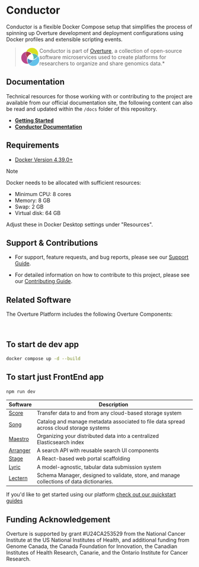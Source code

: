 # Conductor

Conductor is a flexible Docker Compose setup that simplifies the process of spinning up Overture development and deployment configurations using Docker profiles and extensible scripting events.

> <div>
> <img align="left" src="ov-logo.png" height="50"/>
> </div>
>
> Conductor is part of [Overture](https://www.overture.bio/), a collection of open-source software microservices used to create platforms for researchers to organize and share genomics data.\*

## Documentation

Technical resources for those working with or contributing to the project are available from our official documentation site, the following content can also be read and updated within the `/docs` folder of this repository.

- **[Getting Started](https://docs.overture.bio/guides/getting-started#overture-platform-quick-start)**
- **[Conductor Documentation](https://docs.overture.bio/docs/other-software/conductor/)**

## Requirements

- [Docker Version 4.39.0+](https://www.docker.com/products/docker-desktop/)

> [!NOTE]
> Docker needs to be allocated with sufficient resources:
>
> - Minimum CPU: 8 cores
> - Memory: 8 GB
> - Swap: 2 GB
> - Virtual disk: 64 GB
>
> Adjust these in Docker Desktop settings under "Resources".

## Support & Contributions

- For support, feature requests, and bug reports, please see our [Support Guide](https://docs.overture.bio/community/support).

- For detailed information on how to contribute to this project, please see our [Contributing Guide](https://docs.overture.bio/docs/contribution).

## Related Software

The Overture Platform includes the following Overture Components:

</br>

## To start de dev app
```bash
docker compose up -d --build
```

## To start just FrontEnd app
```bash
npm run dev 
```

| Software                                                | Description                                                                               |
| ------------------------------------------------------- | ----------------------------------------------------------------------------------------- |
| [Score](https://github.com/overture-stack/score/)       | Transfer data to and from any cloud-based storage system                                  |
| [Song](https://github.com/overture-stack/song/)         | Catalog and manage metadata associated to file data spread across cloud storage systems   |
| [Maestro](https://github.com/overture-stack/maestro/)   | Organizing your distributed data into a centralized Elasticsearch index                   |
| [Arranger](https://github.com/overture-stack/arranger/) | A search API with reusable search UI components                                           |
| [Stage](https://github.com/overture-stack/stage)        | A React-based web portal scaffolding                                                      |
| [Lyric](https://github.com/overture-stack/lyric)        | A model-agnostic, tabular data submission system                                          |
| [Lectern](https://github.com/overture-stack/lectern)    | Schema Manager, designed to validate, store, and manage collections of data dictionaries. |

If you'd like to get started using our platform [check out our quickstart guides](https://docs.overture.bio/guides/getting-started)

## Funding Acknowledgement

Overture is supported by grant #U24CA253529 from the National Cancer Institute at the US National Institutes of Health, and additional funding from Genome Canada, the Canada Foundation for Innovation, the Canadian Institutes of Health Research, Canarie, and the Ontario Institute for Cancer Research.

